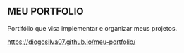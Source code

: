## **MEU PORTFOLIO**

Portifólio que visa implementar e organizar meus projetos.

https://diogosilva07.github.io/meu-portfolio/
